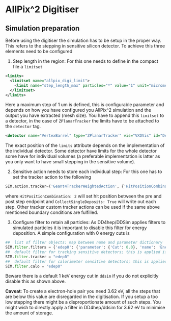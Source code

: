 # AllPix^2 Digitiser

## Simulation preparation

Before using the digitiser the simulation has to be setup in the proper way. This refers to the stepping in sensitive silicon detector.
To achieve this three elements need to be configured

1. Step length in the region: For this one needs to define in the compact file a `limitset`
  ```XML
  <limits>
    <limitset name="allpix_digi_limit">
      <limit name="step_length_max" particles="*" value="1" unit="micrometer" />
    </limitset>
  </limits>
  ```
  Here a maximum step of 1 um is defined, this is configurable parameter and depends on how you have configured you AllPix^2 simulation and the output you have extracted (mesh size).
  You have to append this `limitset` to a detector, in the case of `ZPlanarTracker` the limits have to be attached to the `detector` tag.
  ```XML  
  <detector name="VertexBarrel" type="ZPlanarTracker" vis="VXDVis" id="DetID_VXD_Barrel" readout="VertexBarrelCollection"  region="VertexBarrelRegion" limits="allpix_digi_limit">
  ```
  The exact position of the `limits` attribute depends on the implementation of the individual detector.
  Some detector have limits for the whole detector some have for individual volumes (a preferable implementation is latter as you only want to have small stepping in the sensitive volume).

2. Sensitive action needs to store each individual step: For this one has to set the tracker action to the following
  ```py
  SIM.action.tracker=('Geant4TrackerWeightedAction', {'HitPositionCombination': 2, 'CollectSingleDeposits': True})
  ```
  where `HitPositionCombination: 2` will set hit position between the pre and post step endpoint and `CollectSingleDeposits: True` will write out each step.
  Other tracker custom tracker actions can be used if the same above mentioned boundary conditions are fulfilled.

3. Configure filter to retain all particles: As DD4hep/DDSim applies filters to simulated particles it is important to disable this filter for energy deposition. A simple configuration with 0 energy cuts is
  ```py
  ##  list of filter objects: map between name and parameter dictionary
  SIM.filter.filters = {'edep0': {'parameter': {'Cut': 0.0}, 'name': 'EnergyDepositMinimumCut/Cut0'}, 'geantino': {'parameter': {}, 'name': 'GeantinoRejectFilter/GeantinoRejector'}}
  ##  default filter for tracking sensitive detectors; this is applied if no other filter is used for a tracker
  SIM.filter.tracker = "edep0"
  ##  default filter for calorimeter sensitive detectors; this is applied if no other filter is used for a calorimeter
  SIM.filter.calo = "edep0"
  ```
  Beware there is a default 1 keV energy cut in `ddsim` if you do not explicitly disable this as shown above.

**Caveat**: To create a electron-hole pair you need 3.62 eV, all the steps that are below this value are disregarded in the digitisation. If you setup a too low stepping there might be a disproportionate amount of such steps. You might wish to directly apply a filter in DD4hep/ddsim for 3.62 eV to minimise the amount of storage.
